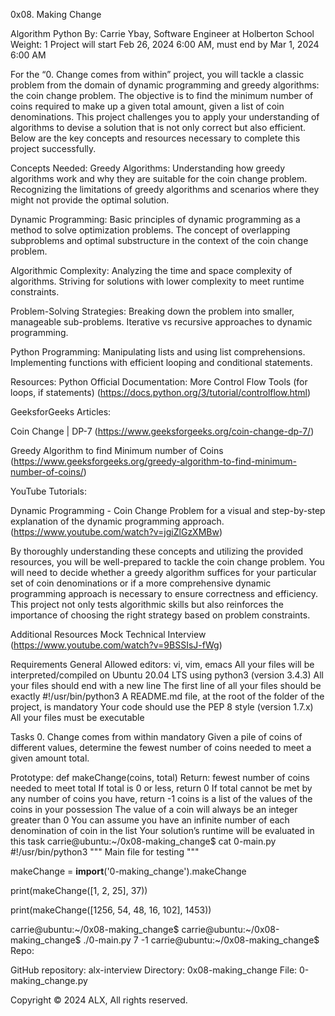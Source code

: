 0x08. Making Change


Algorithm
Python
 By: Carrie Ybay, Software Engineer at Holberton School
 Weight: 1
 Project will start Feb 26, 2024 6:00 AM, must end by Mar 1, 2024 6:00 AM

For the “0. Change comes from within” project, you will tackle a classic problem from the domain of dynamic programming and greedy algorithms: the coin change problem. The objective is to find the minimum number of coins required to make up a given total amount, given a list of coin denominations. This project challenges you to apply your understanding of algorithms to devise a solution that is not only correct but also efficient. Below are the key concepts and resources necessary to complete this project successfully.

Concepts Needed:
Greedy Algorithms:
Understanding how greedy algorithms work and why they are suitable for the coin change problem.
Recognizing the limitations of greedy algorithms and scenarios where they might not provide the optimal solution.

Dynamic Programming:
Basic principles of dynamic programming as a method to solve optimization problems.
The concept of overlapping subproblems and optimal substructure in the context of the coin change problem.

Algorithmic Complexity:
Analyzing the time and space complexity of algorithms.
Striving for solutions with lower complexity to meet runtime constraints.

Problem-Solving Strategies:
Breaking down the problem into smaller, manageable sub-problems.
Iterative vs recursive approaches to dynamic programming.

Python Programming:
Manipulating lists and using list comprehensions.
Implementing functions with efficient looping and conditional statements.


Resources:
Python Official Documentation:
More Control Flow Tools (for loops, if statements) (https://docs.python.org/3/tutorial/controlflow.html)

GeeksforGeeks Articles:

Coin Change | DP-7
(https://www.geeksforgeeks.org/coin-change-dp-7/)

Greedy Algorithm to find Minimum number of Coins
(https://www.geeksforgeeks.org/greedy-algorithm-to-find-minimum-number-of-coins/)

YouTube Tutorials:

Dynamic Programming - Coin Change Problem for a visual and step-by-step explanation of the dynamic programming approach.
(https://www.youtube.com/watch?v=jgiZlGzXMBw)


By thoroughly understanding these concepts and utilizing the provided resources, you will be well-prepared to tackle the coin change problem. You will need to decide whether a greedy algorithm suffices for your particular set of coin denominations or if a more comprehensive dynamic programming approach is necessary to ensure correctness and efficiency. This project not only tests algorithmic skills but also reinforces the importance of choosing the right strategy based on problem constraints.

Additional Resources
Mock Technical Interview
(https://www.youtube.com/watch?v=9BSSIsJ-fWg)


Requirements
General
Allowed editors: vi, vim, emacs
All your files will be interpreted/compiled on Ubuntu 20.04 LTS using python3 (version 3.4.3)
All your files should end with a new line
The first line of all your files should be exactly #!/usr/bin/python3
A README.md file, at the root of the folder of the project, is mandatory
Your code should use the PEP 8 style (version 1.7.x)
All your files must be executable


Tasks
0. Change comes from within
mandatory
Given a pile of coins of different values, determine the fewest number of coins needed to meet a given amount total.

Prototype: def makeChange(coins, total)
Return: fewest number of coins needed to meet total
If total is 0 or less, return 0
If total cannot be met by any number of coins you have, return -1
coins is a list of the values of the coins in your possession
The value of a coin will always be an integer greater than 0
You can assume you have an infinite number of each denomination of coin in the list
Your solution’s runtime will be evaluated in this task
carrie@ubuntu:~/0x08-making_change$ cat 0-main.py
#!/usr/bin/python3
"""
Main file for testing
"""

makeChange = __import__('0-making_change').makeChange

print(makeChange([1, 2, 25], 37))

print(makeChange([1256, 54, 48, 16, 102], 1453))

carrie@ubuntu:~/0x08-making_change$
carrie@ubuntu:~/0x08-making_change$ ./0-main.py
7
-1
carrie@ubuntu:~/0x08-making_change$
Repo:

GitHub repository: alx-interview
Directory: 0x08-making_change
File: 0-making_change.py
  
Copyright © 2024 ALX, All rights reserved.


